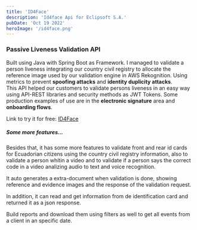 ```yaml
---
title: 'ID4Face'
description: 'Id4face Api for Eclipsoft S.A.'
pubDate: 'Oct 19 2022'
heroImage: '/id4face.png'
---
```



### Passive Liveness Validation API

Built using Java with Spring Boot as Framework.
I managed to validate a person liveness integrating our country civil registry to allocate the reference image used by our validation engine in AWS Rekognition.
Using metrics to prevent **spoofing attacks** and **identity duplicity attacks**.  
This API helped our customers to validate persons liveness in an easy way using API-REST libraries and security methods as JWT Tokens. Some production examples of use are in the **electronic signature** area and **onboarding flows**. 

Link to try it for free: <a href="https://id4face.eclipsoft.com" target="_blank">ID4Face</a>

##### Some more features...

Besides that, it has some more features to validate front and rear id cards for Ecuadorian citizens using the country civil registry information, also to validate a person whitin a video and to validate if a person says the correct code in a video analizing audio to text and voice recognition. 

It auto generates a extra-document when validation is done, showing reference and evidence images and the response of the validation request.

In addition, it can read and get information from de identification card and returned it as a json response.

Build reports and download them using filters as well to get all events from a client in an specific date.